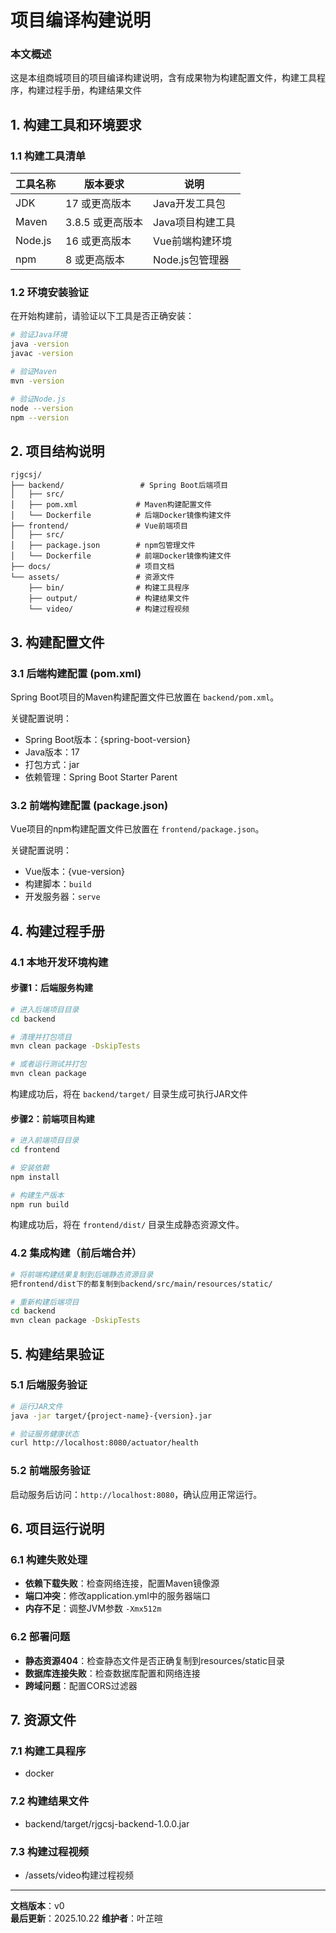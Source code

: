 # 项目编译构建说明

### 本文概述

这是本组商城项目的项目编译构建说明，含有成果物为构建配置文件，构建工具程序，构建过程手册，构建结果文件

## 1. 构建工具和环境要求

### 1.1 构建工具清单

| 工具名称 | 版本要求 | 说明 |
|---------|----------|------|
| JDK | 17 或更高版本 | Java开发工具包 |
| Maven | 3.8.5 或更高版本 | Java项目构建工具 |
| Node.js | 16 或更高版本 | Vue前端构建环境 |
| npm | 8 或更高版本 | Node.js包管理器 |

### 1.2 环境安装验证

在开始构建前，请验证以下工具是否正确安装：

```bash
# 验证Java环境
java -version
javac -version

# 验证Maven
mvn -version

# 验证Node.js
node --version
npm --version

```

## 2. 项目结构说明

```
rjgcsj/
├── backend/                 # Spring Boot后端项目
│   ├── src/
│   ├── pom.xml             # Maven构建配置文件
│   └── Dockerfile          # 后端Docker镜像构建文件
├── frontend/               # Vue前端项目
│   ├── src/
│   ├── package.json        # npm包管理文件
│   └── Dockerfile          # 前端Docker镜像构建文件
├── docs/                   # 项目文档
└── assets/                 # 资源文件
    ├── bin/                # 构建工具程序
    ├── output/             # 构建结果文件
    └── video/              # 构建过程视频
```

## 3. 构建配置文件

### 3.1 后端构建配置 (pom.xml)

Spring Boot项目的Maven构建配置文件已放置在 `backend/pom.xml`。

关键配置说明：
- Spring Boot版本：{spring-boot-version}
- Java版本：17
- 打包方式：jar
- 依赖管理：Spring Boot Starter Parent

### 3.2 前端构建配置 (package.json)

Vue项目的npm构建配置文件已放置在 `frontend/package.json`。

关键配置说明：
- Vue版本：{vue-version}
- 构建脚本：`build`
- 开发服务器：`serve`

## 4. 构建过程手册

### 4.1 本地开发环境构建

#### 步骤1：后端服务构建
```bash
# 进入后端项目目录
cd backend

# 清理并打包项目
mvn clean package -DskipTests

# 或者运行测试并打包
mvn clean package
```

构建成功后，将在 `backend/target/` 目录生成可执行JAR文件

#### 步骤2：前端项目构建
```bash
# 进入前端项目目录
cd frontend

# 安装依赖
npm install

# 构建生产版本
npm run build
```

构建成功后，将在 `frontend/dist/` 目录生成静态资源文件。

### 4.2 集成构建（前后端合并）

```bash
# 将前端构建结果复制到后端静态资源目录
把frontend/dist下的都复制到backend/src/main/resources/static/

# 重新构建后端项目
cd backend
mvn clean package -DskipTests
```

## 5. 构建结果验证

### 5.1 后端服务验证
```bash
# 运行JAR文件
java -jar target/{project-name}-{version}.jar

# 验证服务健康状态
curl http://localhost:8080/actuator/health
```

### 5.2 前端服务验证
启动服务后访问：`http://localhost:8080`，确认应用正常运行。



## 6. 项目运行说明

### 6.1 构建失败处理
- **依赖下载失败**：检查网络连接，配置Maven镜像源
- **端口冲突**：修改application.yml中的服务器端口
- **内存不足**：调整JVM参数 `-Xmx512m`

### 6.2 部署问题
- **静态资源404**：检查静态文件是否正确复制到resources/static目录
- **数据库连接失败**：检查数据库配置和网络连接
- **跨域问题**：配置CORS过滤器

## 7. 资源文件

### 7.1 构建工具程序
- docker

### 7.2 构建结果文件
- backend/target/rjgcsj-backend-1.0.0.jar

### 7.3 构建过程视频
- /assets/video构建过程视频

---

**文档版本**：v0  
**最后更新**：2025.10.22
**维护者**：叶芷暄
